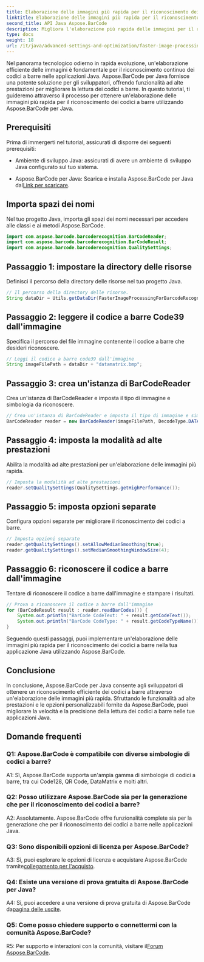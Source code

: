 ```yaml
---
title: Elaborazione delle immagini più rapida per il riconoscimento dei codici a barre in Java con Aspose.BarCode
linktitle: Elaborazione delle immagini più rapida per il riconoscimento dei codici a barre
second_title: API Java Aspose.BarCode
description: Migliora l'elaborazione più rapida delle immagini per il riconoscimento dei codici a barre in Java con Aspose.BarCode. Segui la nostra guida passo passo per un'elaborazione delle immagini più rapida.
type: docs
weight: 18
url: /it/java/advanced-settings-and-optimization/faster-image-processing-barcode-recognition/
---
```


Nel panorama tecnologico odierno in rapida evoluzione, un'elaborazione efficiente delle immagini è fondamentale per il riconoscimento continuo dei codici a barre nelle applicazioni Java. Aspose.BarCode per Java fornisce una potente soluzione per gli sviluppatori, offrendo funzionalità ad alte prestazioni per migliorare la lettura dei codici a barre. In questo tutorial, ti guideremo attraverso il processo per ottenere un'elaborazione delle immagini più rapida per il riconoscimento dei codici a barre utilizzando Aspose.BarCode per Java.

## Prerequisiti

Prima di immergerti nel tutorial, assicurati di disporre dei seguenti prerequisiti:

- Ambiente di sviluppo Java: assicurati di avere un ambiente di sviluppo Java configurato sul tuo sistema.

-  Aspose.BarCode per Java: Scarica e installa Aspose.BarCode per Java dal[Link per scaricare](https://releases.aspose.com/barcode/java/).

## Importa spazi dei nomi

Nel tuo progetto Java, importa gli spazi dei nomi necessari per accedere alle classi e ai metodi Aspose.BarCode.

```java
import com.aspose.barcode.barcoderecognition.BarCodeReader;
import com.aspose.barcode.barcoderecognition.BarCodeResult;
import com.aspose.barcode.barcoderecognition.QualitySettings;


```

## Passaggio 1: impostare la directory delle risorse

Definisci il percorso della directory delle risorse nel tuo progetto Java.

```java
// Il percorso della directory delle risorse.
String dataDir = Utils.getDataDir(FasterImageProcessingForBarcodeRecognition.class) + "BarcodeReader/advanced_features/";
```

## Passaggio 2: leggere il codice a barre Code39 dall'immagine

Specifica il percorso del file immagine contenente il codice a barre che desideri riconoscere.

```java
// Leggi il codice a barre code39 dall'immagine
String imageFilePath = dataDir + "datamatrix.bmp";
```

## Passaggio 3: crea un'istanza di BarCodeReader

Crea un'istanza di BarCodeReader e imposta il tipo di immagine e simbologia da riconoscere.

```java
// Crea un'istanza di BarCodeReader e imposta il tipo di immagine e simbologia da riconoscere
BarCodeReader reader = new BarCodeReader(imageFilePath, DecodeType.DATA_MATRIX);
```

## Passaggio 4: imposta la modalità ad alte prestazioni

Abilita la modalità ad alte prestazioni per un'elaborazione delle immagini più rapida.

```java
// Imposta la modalità ad alte prestazioni
reader.setQualitySettings(QualitySettings.getHighPerformance());
```

## Passaggio 5: imposta opzioni separate

Configura opzioni separate per migliorare il riconoscimento dei codici a barre.

```java
// Imposta opzioni separate
reader.getQualitySettings().setAllowMedianSmoothing(true);
reader.getQualitySettings().setMedianSmoothingWindowSize(4);
```

## Passaggio 6: riconoscere il codice a barre dall'immagine

Tentare di riconoscere il codice a barre dall'immagine e stampare i risultati.

```java
// Prova a riconoscere il codice a barre dall'immagine
for (BarCodeResult result : reader.readBarCodes()) {
    System.out.println("BarCode CodeText: " + result.getCodeText());
    System.out.println("BarCode CodeType: " + result.getCodeTypeName());
}
```

Seguendo questi passaggi, puoi implementare un'elaborazione delle immagini più rapida per il riconoscimento dei codici a barre nella tua applicazione Java utilizzando Aspose.BarCode.

## Conclusione

In conclusione, Aspose.BarCode per Java consente agli sviluppatori di ottenere un riconoscimento efficiente dei codici a barre attraverso un'elaborazione delle immagini più rapida. Sfruttando le funzionalità ad alte prestazioni e le opzioni personalizzabili fornite da Aspose.BarCode, puoi migliorare la velocità e la precisione della lettura dei codici a barre nelle tue applicazioni Java.

## Domande frequenti

### Q1: Aspose.BarCode è compatibile con diverse simbologie di codici a barre?

A1: Sì, Aspose.BarCode supporta un'ampia gamma di simbologie di codici a barre, tra cui Code128, QR Code, DataMatrix e molti altri.

### Q2: Posso utilizzare Aspose.BarCode sia per la generazione che per il riconoscimento dei codici a barre?

A2: Assolutamente. Aspose.BarCode offre funzionalità complete sia per la generazione che per il riconoscimento dei codici a barre nelle applicazioni Java.

### Q3: Sono disponibili opzioni di licenza per Aspose.BarCode?

 A3: Sì, puoi esplorare le opzioni di licenza e acquistare Aspose.BarCode tramite[collegamento per l'acquisto](https://purchase.aspose.com/buy).

### Q4: Esiste una versione di prova gratuita di Aspose.BarCode per Java?

A4: Sì, puoi accedere a una versione di prova gratuita di Aspose.BarCode da[pagina delle uscite](https://releases.aspose.com/).

### Q5: Come posso chiedere supporto o connettermi con la comunità Aspose.BarCode?

 R5: Per supporto e interazioni con la comunità, visitare il[Forum Aspose.BarCode](https://forum.aspose.com/c/barcode/13).